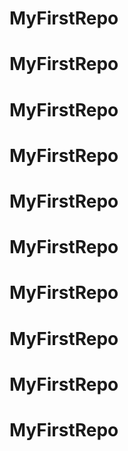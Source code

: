 # MyFirstRepo
# MyFirstRepo
# MyFirstRepo
# MyFirstRepo
# MyFirstRepo
# MyFirstRepo
# MyFirstRepo
# MyFirstRepo
# MyFirstRepo
# MyFirstRepo
